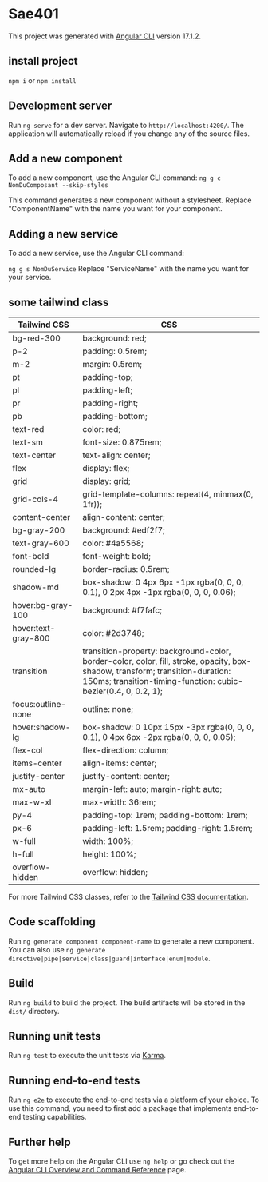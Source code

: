 # Sae401

This project was generated with [Angular CLI](https://github.com/angular/angular-cli) version 17.1.2.

## install project 
`npm i` or `npm install` 

## Development server

Run `ng serve` for a dev server. Navigate to `http://localhost:4200/`. The application will automatically reload if you change any of the source files.


## Add a new component

To add a new component, use the Angular CLI command:
`ng g c NomDuComposant --skip-styles`

This command generates a new component without a stylesheet. Replace "ComponentName" with the name you want for your component.

## Adding a new service

To add a new service, use the Angular CLI command:

`ng g s NomDuService`
Replace "ServiceName" with the name you want for your service.


## some tailwind class 

| Tailwind CSS         | CSS                            |
|----------------------|--------------------------------|
| bg-red-300           | background: red;               |
| p-2                  | padding: 0.5rem;               |
| m-2                  | margin: 0.5rem;                |
| pt                   | padding-top;                   |
| pl                   | padding-left;                  |
| pr                   | padding-right;                 |
| pb                   | padding-bottom;                |
| text-red             | color: red;                    |
| text-sm              | font-size: 0.875rem;           |
| text-center          | text-align: center;            |
| flex                 | display: flex;                 |
| grid                 | display: grid;                 |
| grid-cols-4          | grid-template-columns: repeat(4, minmax(0, 1fr)); |
| content-center       | align-content: center;         |
| bg-gray-200          | background: #edf2f7;           |
| text-gray-600        | color: #4a5568;                |
| font-bold            | font-weight: bold;             |
| rounded-lg           | border-radius: 0.5rem;         |
| shadow-md            | box-shadow: 0 4px 6px -1px rgba(0, 0, 0, 0.1), 0 2px 4px -1px rgba(0, 0, 0, 0.06); |
| hover:bg-gray-100    | background: #f7fafc;           |
| hover:text-gray-800  | color: #2d3748;                |
| transition           | transition-property: background-color, border-color, color, fill, stroke, opacity, box-shadow, transform; transition-duration: 150ms; transition-timing-function: cubic-bezier(0.4, 0, 0.2, 1); |
| focus:outline-none   | outline: none;                 |
| hover:shadow-lg      | box-shadow: 0 10px 15px -3px rgba(0, 0, 0, 0.1), 0 4px 6px -2px rgba(0, 0, 0, 0.05); |
| flex-col             | flex-direction: column;        |
| items-center         | align-items: center;           |
| justify-center       | justify-content: center;       |
| mx-auto              | margin-left: auto; margin-right: auto; |
| max-w-xl             | max-width: 36rem;              |
| py-4                 | padding-top: 1rem; padding-bottom: 1rem; |
| px-6                 | padding-left: 1.5rem; padding-right: 1.5rem; |
| w-full               | width: 100%;                   |
| h-full               | height: 100%;                  |
| overflow-hidden      | overflow: hidden;              |

For more Tailwind CSS classes, refer to the [Tailwind CSS documentation](https://tailwindcss.com/docs/installation).

## Code scaffolding

Run `ng generate component component-name` to generate a new component. You can also use `ng generate directive|pipe|service|class|guard|interface|enum|module`.

## Build

Run `ng build` to build the project. The build artifacts will be stored in the `dist/` directory.

## Running unit tests

Run `ng test` to execute the unit tests via [Karma](https://karma-runner.github.io).

## Running end-to-end tests

Run `ng e2e` to execute the end-to-end tests via a platform of your choice. To use this command, you need to first add a package that implements end-to-end testing capabilities.

## Further help

To get more help on the Angular CLI use `ng help` or go check out the [Angular CLI Overview and Command Reference](https://angular.io/cli) page.
